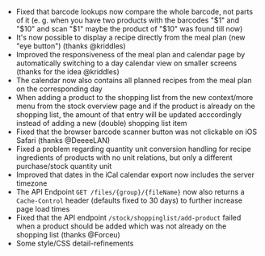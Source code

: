 - Fixed that barcode lookups now compare the whole barcode, not parts of it (e. g. when you have two products with the barcodes "$1" and "$10" and scan "$1" maybe the product of "$10" was found till now)
- It's now possible to display a recipe directly from the meal plan (new "eye button") (thanks @kriddles)
- Improved the responsiveness of the meal plan and calendar page by automatically switching to a day calendar view on smaller screens (thanks for the idea @kriddles)
- The calendar now also contains all planned recipes from the meal plan on the corresponding day
- When adding a product to the shopping list from the new context/more menu from the stock overview page and if the product is already on the shopping list, the amount of that entry will be updated acccordingly instead of adding a new (double) shopping list item
- Fixed that the browser barcode scanner button was not clickable on iOS Safari (thanks @DeeeeLAN)
- Fixed a problem regarding quantity unit conversion handling for recipe ingredients of products with no unit relations, but only a different purchase/stock quantity unit
- Improved that dates in the iCal calendar export now includes the server timezone
- The API Endpoint `GET /files/{group}/{fileName}` now also returns a `Cache-Control` header (defaults fixed to 30 days) to further increase page load times
- Fixed that the API endpoint `/stock/shoppinglist/add-product` failed when a product should be added which was not already on the shopping list (thanks @Forceu)
- Some style/CSS detail-refinements
